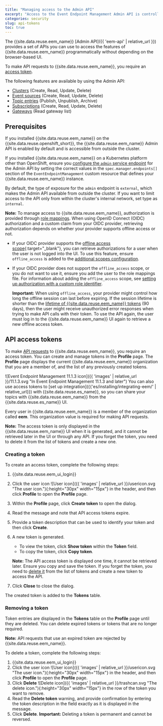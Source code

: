 ```yaml
---
title: "Managing access to the Admin API"
excerpt: "Access to the Event Endpoint Management Admin API is controlled by access tokens. Find out how to create and manage tokens that provide access to your Event Endpoint Management deployment and features from other systems."
categories: security
slug: api-tokens
toc: true
---
```


The {{site.data.reuse.eem_name}} [Admin API]({{ 'eem-api' | relative_url }}) provides a set of APIs you can use to access the features of {{site.data.reuse.eem_name}} programmatically without depending on the browser-based UI.

To make API requests to {{site.data.reuse.eem_name}}, you require an [access token](#api-access-tokens).

The following features are available by using the Admin API:

- [Clusters](../../describe/managing-clusters) (Create, Read, Update, Delete)
- [Event sources](../../describe/adding-topics) (Create, Read, Update, Delete)
- [Topic entries](../../describe/managing-topics/) (Publish, Unpublish, Archive)
- [Subscriptions](../../consume-subscribe/managing-subscriptions/) (Create, Read, Update, Delete)
- [Gateways](../../describe/managing-gateways) (Read gateway list)

## Prerequisites

If you installed {{site.data.reuse.eem_name}} on the {{site.data.reuse.openshift_short}}, the {{site.data.reuse.eem_name}} Admin API is enabled by default and is accessible from outside the cluster.

If you installed {{site.data.reuse.eem_name}} on a Kubernetes platform other than OpenShift, ensure you [configure the `admin` service endpoint](../../installing/configuring/#configuring-ingress) for the Admin API by setting the correct values in the `spec.manager.endpoints[]` section of the `EventEndpointManagement` custom resource that defines your {{site.data.reuse.eem_name}} instance.

By default, the type of exposure for the `admin` endpoint  is `external`, which makes the Admin API available from outside the cluster. If you want to limit access to the API only from within the cluster's internal network, set type as `internal`.

**Note:** To manage access to {{site.data.reuse.eem_name}}, authorization is provided through [role mappings](../user-roles/). When using OpenID Connect (OIDC) authorization and a custom claim from your OIDC provider, retrieving authorization depends on whether your provider supports offline access or not.
- If your OIDC provider supports the [offline access scope](https://openid.net/specs/openid-connect-core-1_0.html#OfflineAccess){:target="_blank"}, you can retrieve authorizations for a user when the user is not logged into the UI. To use this feature, ensure `offline_access` is added to the  [additional scopes configuration](../../reference/api-reference/#resource-oidcconfig).
- If your OIDC provider does not support the `offline_access` scope, or you do not want to use it, ensure you add the user to the role mappings file. For information about adding the `offline_access` scope, see [setting up authorization with a custom role identifier](../managing-access/#setting-up-oidc-based-authorization-with-a-custom-role-identifier).

  **Important:** When using `offline_access`, your provider might control how long the offline session can last before expiring. If the session lifetime is shorter than the [lifetime of {{site.data.reuse.eem_name}} tokens](#creating-a-token) (90 days), then the user might receive unauthorized error responses when trying to make API calls with their token. To use the API again, the user must log in to the {{site.data.reuse.eem_name}} UI again to retrieve a new offline access token.

## API access tokens

To make [API requests](../api-tokens) to {{site.data.reuse.eem_name}}, you require an access token. You can create and manage tokens in the **Profile** page. The **Profile** page displays the current {{site.data.reuse.eem_name}} organization that you are a member of, and the list of any previously created tokens.

![Event Endpoint Management 11.1.3 icon]({{ 'images' | relative_url }}/11.1.3.svg "In Event Endpoint Management 11.1.3 and later") You can also use access tokens to [set up integration]({{'es/installing/integrating-eem/' | relative_url}}) with {{site.data.reuse.es_name}}, so you can share your topics with {{site.data.reuse.eem_name}} from the {{site.data.reuse.es_name}} UI.

Every user in {{site.data.reuse.eem_name}} is a member of the organization called **eem**. This organization value is required for making API requests.

**Note:** The access token is only displayed in the {{site.data.reuse.eem_name}} UI when it is generated, and it cannot be retrieved later in the UI or through any API. If you forget the token, you need to delete it from the list of tokens and create a new one.

### Creating a token

To create an access token, complete the following steps:

1. {{site.data.reuse.eem_ui_login}}
2. Click the user icon ![User icon]({{ 'images' | relative_url }}/usericon.svg "The user icon."){:height="30px" width="15px"} in the header, and then click **Profile** to open the **Profile** page.
3. Within the **Profile** page, click **Create token** to open the dialog.
4. Read the message and note that API access tokens expire.
5. Provide a token description that can be used to identify your token and then click **Create**.
6. A new token is generated.

   - To view the token, click **Show token** within the **Token** field.
   - To copy the token, click **Copy token**.

   **Note:** The API access token is displayed one time, it cannot be retrieved later. Ensure you copy and save the token. If you forget the token, you need to [delete it](#removing-an-api-token) from the list of tokens and create a new token to access the API.

7. Click **Close** to close the dialog.

The created token is added to the **Tokens** table.

### Removing a token

Token entries are displayed in the **Tokens** table on the **Profile** page until they are deleted. You can delete expired tokens or tokens that are no longer required. 

**Note:** API requests that use an expired token are rejected by {{site.data.reuse.eem_name}}.

To delete a token, complete the following steps:

1. {{site.data.reuse.eem_ui_login}}
2. Click the user icon ![User icon]({{ 'images' | relative_url }}/usericon.svg "The user icon."){:height="30px" width="15px"} in the header, and then click **Profile** to open the **Profile** page.
3. Click **Delete** ![Delete icon]({{ 'images' | relative_url }}/trashcan.svg "The delete icon."){:height="30px" width="15px"} in the row of the token you want to remove.
4. Read the **Delete token** warning, and provide confirmation by entering the token description in the field exactly as it is displayed in the message.
5. Click **Delete**.
   **Important:** Deleting a token is permanent and cannot be reversed.
